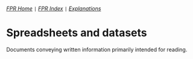 ###### [FPR Home](../README.md) `|` [FPR Index](00-index.md) `|` [Explanations](../explanations/00-intro.md)

# Spreadsheets and datasets
Documents conveying written information primarily intended for reading.
